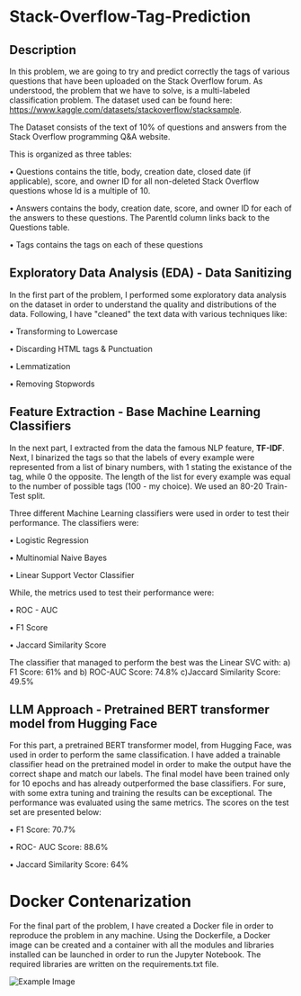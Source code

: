 # Stack-Overflow-Tag-Prediction

## Description
In this problem, we are going to try and predict correctly the tags of various questions that have been uploaded on the Stack Overflow forum. As understood, the problem that we have to solve, is a multi-labeled classification problem. The dataset used can be found here: https://www.kaggle.com/datasets/stackoverflow/stacksample.

The Dataset consists of the text of 10% of questions and answers from the Stack Overflow programming Q&A website.

This is organized as three tables:

&#8226; Questions contains the title, body, creation date, closed date (if applicable), score, and owner ID for all non-deleted Stack Overflow questions whose Id is a multiple of 10.

&#8226; Answers contains the body, creation date, score, and owner ID for each of the answers to these questions. The ParentId column links back to the Questions table.

&#8226; Tags contains the tags on each of these questions

## Exploratory Data Analysis (EDA) - Data Sanitizing

In the first part of the problem, I performed some exploratory data analysis on the dataset in order to understand the quality and distributions of the data. Following, I have "cleaned" the text data with various techniques like: 

&#8226; Transforming to Lowercase

&#8226; Discarding HTML tags & Punctuation

&#8226; Lemmatization 

&#8226; Removing Stopwords

## Feature Extraction - Base Machine Learning Classifiers

In the next part, I extracted from the data the famous NLP feature, **TF-IDF**. Next, I binarized the tags so that the labels of every example were represented from a list of binary numbers, with 1 stating the existance of the tag, while 0 the opposite. The length of the list for every example was equal to the number of possible tags (100 - my choice). We used an 80-20 Train-Test split.

Three different Machine Learning classifiers were used in order to test their performance. The classifiers were:

&#8226; Logistic Regression

&#8226; Multinomial Naive Bayes

&#8226; Linear Support Vector Classifier

While, the metrics used to test their performance were:

&#8226; ROC - AUC

&#8226; F1 Score

&#8226; Jaccard Similarity Score

The classifier that managed to perform the best was the Linear SVC with: a) F1 Score: 61% and b) ROC-AUC Score: 74.8% c)Jaccard Similarity Score: 49.5%

## LLM Approach - Pretrained BERT transformer model from Hugging Face

For this part, a pretrained BERT transformer model, from Hugging Face, was used in order to perform the same classification. I have added a trainable classifier head on the pretrained model in order to make the output have the correct shape and match our labels. The final model have been trained only for 10 epochs and has already outperformed the base classifiers. For sure, with some extra tuning and training the results can be exceptional. The performance was evaluated using the same metrics. The scores on the test set are presented below:

&#8226; F1 Score: 70.7%

&#8226; ROC- AUC Score: 88.6%

&#8226; Jaccard Similarity Score: 64%

# Docker Contenarization 

For the final part of the problem, I have created a Docker file in order to reproduce the problem in any machine. Using the Dockerfile, a Docker image can be created and a container with all the modules and libraries installed can be launched in order to run the Jupyter Notebook. The required libraries are written on the requirements.txt file.

![Example Image](photos/environment.jpg)
